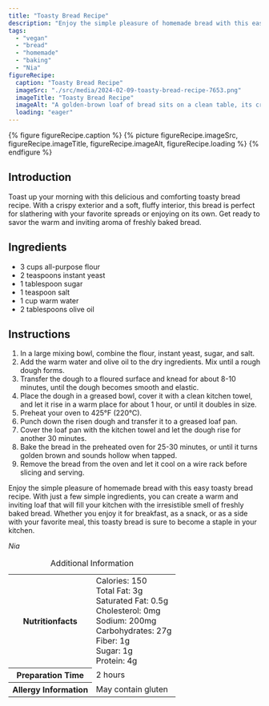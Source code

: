 ```yaml
---
title: "Toasty Bread Recipe"
description: "Enjoy the simple pleasure of homemade bread with this easy toasty bread recipe. With just a few simple ingredients, you can create a warm and inviting loaf that will fill your kitchen with the irresistible smell of freshly baked bread."
tags:
  - "vegan"
  - "bread"
  - "homemade"
  - "baking"
  - "Nia"
figureRecipe: 
  caption: "Toasty Bread Recipe"
  imageSrc: "./src/media/2024-02-09-toasty-bread-recipe-7653.png"
  imageTitle: "Toasty Bread Recipe"
  imageAlt: "A golden-brown loaf of bread sits on a clean table, its crust crisp and interior fluffy, evoking warmth and freshness."
  loading: "eager"
---
```


{% figure figureRecipe.caption %}
{% picture figureRecipe.imageSrc, figureRecipe.imageTitle, figureRecipe.imageAlt, figureRecipe.loading %}
{% endfigure %}

## Introduction

Toast up your morning with this delicious and comforting toasty bread recipe. With a crispy exterior and a soft, fluffy interior, this bread is perfect for slathering with your favorite spreads or enjoying on its own. Get ready to savor the warm and inviting aroma of freshly baked bread.

## Ingredients

- 3 cups all-purpose flour
- 2 teaspoons instant yeast
- 1 tablespoon sugar
- 1 teaspoon salt
- 1 cup warm water
- 2 tablespoons olive oil

## Instructions

1. In a large mixing bowl, combine the flour, instant yeast, sugar, and salt.
2. Add the warm water and olive oil to the dry ingredients. Mix until a rough dough forms.
3. Transfer the dough to a floured surface and knead for about 8-10 minutes, until the dough becomes smooth and elastic.
4. Place the dough in a greased bowl, cover it with a clean kitchen towel, and let it rise in a warm place for about 1 hour, or until it doubles in size.
5. Preheat your oven to 425°F (220°C).
6. Punch down the risen dough and transfer it to a greased loaf pan.
7. Cover the loaf pan with the kitchen towel and let the dough rise for another 30 minutes.
8. Bake the bread in the preheated oven for 25-30 minutes, or until it turns golden brown and sounds hollow when tapped.
9. Remove the bread from the oven and let it cool on a wire rack before slicing and serving.

Enjoy the simple pleasure of homemade bread with this easy toasty bread recipe. With just a few simple ingredients, you can create a warm and inviting loaf that will fill your kitchen with the irresistible smell of freshly baked bread. Whether you enjoy it for breakfast, as a snack, or as a side with your favorite meal, this toasty bread is sure to become a staple in your kitchen.

*Nia*

<table><caption class='sr-only'>Additional Information</caption><tr><th>Nutritionfacts</th><td>Calories: 150<br />
Total Fat: 3g<br />
Saturated Fat: 0.5g<br />
Cholesterol: 0mg<br />
Sodium: 200mg<br />
Carbohydrates: 27g<br />
Fiber: 1g<br />
Sugar: 1g<br />
Protein: 4g&nbsp;</td></tr><tr><th>Preparation Time</th><td>2 hours&nbsp;</td></tr><tr><th>Allergy Information</th><td>May contain gluten&nbsp;</td></tr></table>


